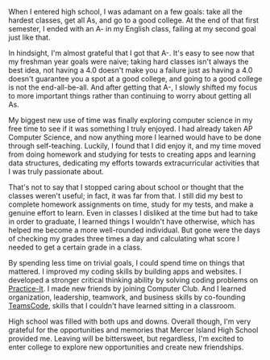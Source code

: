 When I entered high school, I was adamant on a few goals: take all the hardest classes, get all As, and go to a good college. At the end of that first semester, I ended with an A- in my English class, failing at my second goal just like that. 

In hindsight, I'm almost grateful that I got that A-. It's easy to see now that my freshman year goals were naive; taking hard classes isn't always the best idea, not having a 4.0 doesn't make you a failure just as having a 4.0 doesn't guarantee you a spot at a good college, and going to a good college is not the end-all-be-all. And after getting that A-, I slowly shifted my focus to more important things rather than continuing to worry about getting all As. 

My biggest new use of time was finally exploring computer science in my free time to see if it was something I truly enjoyed. I had already taken AP Computer Science, and now anything more I learned would have to be done through self-teaching. Luckily, I found that I did enjoy it, and my time moved from doing homework and studying for tests to creating apps and learning data structures, dedicating my efforts towards extracurricular activities that I was truly passionate about. 

That's not to say that I stopped caring about school or thought that the classes weren't useful; in fact, it was far from that. I still did my best to complete homework assignments on time, study for my tests, and make a genuine effort to learn. Even in classes I disliked at the time but had to take in order to graduate, I learned things I wouldn't have otherwise, which has helped me become a more well-rounded individual. But gone were the days of checking my grades three times a day and calculating what score I needed to get a certain grade in a class. 

By spending less time on trivial goals, I could spend time on things that mattered. I improved my coding skills by building apps and websites. I developed a stronger critical thinking ability by solving coding problems on [Practice-It](https://practiceit.cs.washington.edu/). I made new friends by joining Computer Club. And I learned organization, leadership, teamwork, and business skills by co-founding [TeamsCode](https://teamscode.com), skills that I couldn't have learned sitting in a classroom. 

High school was filled with both ups and downs. Overall though, I'm very grateful for the opportunities and memories that Mercer Island High School provided me. Leaving will be bittersweet, but regardless, I'm excited to enter college to explore new opportunities and create new friendships. 
